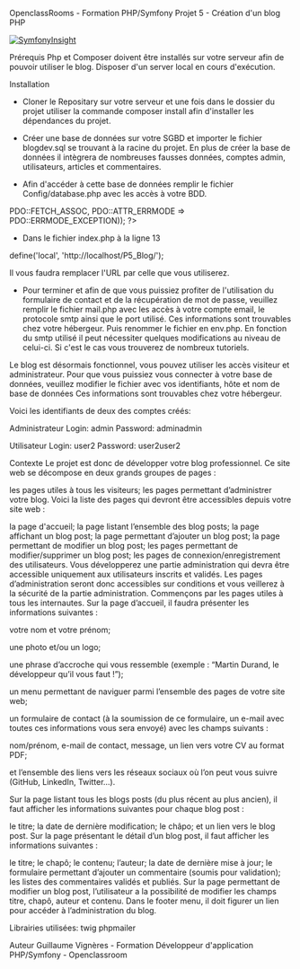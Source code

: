 OpenclassRooms - Formation PHP/Symfony
Projet 5 - Création d'un blog PHP

[![SymfonyInsight](https://insight.symfony.com/projects/37040ac3-bba9-43a8-967f-eba30d8cff74/big.svg)](https://insight.symfony.com/projects/37040ac3-bba9-43a8-967f-eba30d8cff74)

Prérequis
Php et Composer doivent être installés sur votre serveur afin de pouvoir utiliser le blog.
Disposer d'un server local en cours d'exécution.

Installation
- Cloner le Repositary sur votre serveur et une fois dans le dossier du projet utiliser la commande composer install afin d'installer les dépendances du projet.

- Créer une base de données sur votre SGBD et importer le fichier blogdev.sql se trouvant à la racine du projet. En plus de créer la base de données il intègrera de nombreuses fausses données, comptes admin, utilisateurs, articles et commentaires. 

- Afin d'accéder à cette base de données remplir le fichier Config/database.php avec les accès à votre BDD.

<?php

define('DB_DSN', 'mysql:host=localhost;dbname='name of your database' (ne pas laisser les '');charset=UTF8');

define('DB_USER', 'your username');

define('DB_PASS', 'your database password');

define('DB_OPTIONS', array(PDO::ATTR_DEFAULT_FETCH_MODE => PDO::FETCH_ASSOC, PDO::ATTR_ERRMODE => PDO::ERRMODE_EXCEPTION));

?>

- Dans le fichier index.php à la ligne 13 

define('local', 'http://localhost/P5_Blog/');

Il vous faudra remplacer l'URL par celle que vous utiliserez.

- Pour terminer et afin de que vous puissiez profiter de l'utilisation du formulaire de contact et de la récupération de mot de passe, veuillez remplir le fichier mail.php avec les accès à votre compte email, le protocole smtp ainsi que le port utilisé. Ces informations sont trouvables chez votre hébergeur.
Puis renommer le fichier en env.php. En fonction du smtp utilisé il peut nécessiter quelques modifications au niveau de celui-ci. Si c'est le cas vous trouverez de nombreux tutoriels.

<?php
    define('email', 'your adress');
    define('passwordEmail', 'mail password');
    define('smtp','your smtp');
    define('port', 'the smtp port');
?>

Le blog est désormais fonctionnel, vous pouvez utiliser les accès visiteur et administrateur.
Pour que vous puissiez vous connecter à votre base de données, veuillez modifier le fichier avec vos identifiants, hôte et nom de base de données Ces informations sont trouvables chez votre hébergeur.

Voici les identifiants de deux des comptes créés:

Administrateur
Login: admin
Password: adminadmin

Utilisateur
Login: user2
Password: user2user2

Contexte
Le projet est donc de développer votre blog professionnel. Ce site web se décompose en deux grands groupes de pages :

les pages utiles à tous les visiteurs;
les pages permettant d’administrer votre blog.
Voici la liste des pages qui devront être accessibles depuis votre site web :

la page d'accueil;
la page listant l’ensemble des blog posts;
la page affichant un blog post;
la page permettant d’ajouter un blog post;
la page permettant de modifier un blog post;
les pages permettant de modifier/supprimer un blog post;
les pages de connexion/enregistrement des utilisateurs.
Vous développerez une partie administration qui devra être accessible uniquement aux utilisateurs inscrits et validés. Les pages d’administration seront donc accessibles sur conditions et vous veillerez à la sécurité de la partie administration. Commençons par les pages utiles à tous les internautes. Sur la page d’accueil, il faudra présenter les informations suivantes :

votre nom et votre prénom;

une photo et/ou un logo;

une phrase d’accroche qui vous ressemble (exemple : “Martin Durand, le développeur qu’il vous faut !”);

un menu permettant de naviguer parmi l’ensemble des pages de votre site web;

un formulaire de contact (à la soumission de ce formulaire, un e-mail avec toutes ces informations vous sera envoyé) avec les champs suivants :

nom/prénom,
e-mail de contact,
message,
un lien vers votre CV au format PDF;

et l’ensemble des liens vers les réseaux sociaux où l’on peut vous suivre (GitHub, LinkedIn, Twitter…).

Sur la page listant tous les blogs posts (du plus récent au plus ancien), il faut afficher les informations suivantes pour chaque blog post :

le titre;
la date de dernière modification;
le châpo;
et un lien vers le blog post.
Sur la page présentant le détail d’un blog post, il faut afficher les informations suivantes :

le titre;
le chapô;
le contenu;
l’auteur;
la date de dernière mise à jour;
le formulaire permettant d’ajouter un commentaire (soumis pour validation);
les listes des commentaires validés et publiés.
Sur la page permettant de modifier un blog post, l’utilisateur a la possibilité de modifier les champs titre, chapô, auteur et contenu. Dans le footer menu, il doit figurer un lien pour accéder à l’administration du blog.

Librairies utilisées:
twig
phpmailer

Auteur
Guillaume Vignères - Formation Développeur d'application PHP/Symfony - Openclassroom
